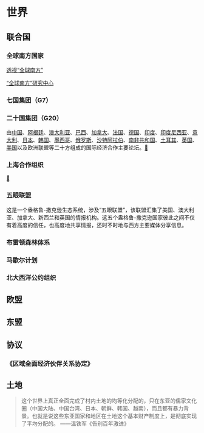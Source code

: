 # 世界



## 联合国

### 全球南方国家

[透视“全球南方”](https://mp.weixin.qq.com/s/_Iqmi2nmMxbPhWCul7BVNg)

[“全球南方”研究中心](https://weibo.com/2656274875/Ol3RbhiZt)

### 七国集团（G7）

### 二十国集团（G20）

由[中国](asia/China)、[阿根廷](south-america/Argentina)、[澳大利亚](oceania/Australia)、[巴西](south-america/Brazil)、[加拿大](north-america/Canada)、[法国](europ/French)、[德国](europ/Germany)、[印度](asia/India)、[印度尼西亚](asia/Indonesia)、[意大利](europ/Italy)、[日本](asia/Japan)、[韩国](asia/South-Korea)、[墨西哥](north-america/Mexica)、[俄罗斯](europ/Russia)、[沙特阿拉伯](asia/Saudi-Arabia)、[南非共和国](africa/South-Africa)、[土耳其](asia/Turkey)、[英国](europ/UK)、[美国](north-america/USA)以及欧洲联盟等二十方组成的国际经济合作主要论坛。[🔗](https://baike.baidu.com/item/%E4%BA%8C%E5%8D%81%E5%9B%BD%E9%9B%86%E5%9B%A2/4464059)

### 上海合作组织

[🔗](https://weibo.com/1699432410/Olxpbm11B)

### 五眼联盟

这是一个盎格鲁-撒克逊生态系统，涉及“五眼联盟”，该联盟汇集了美国、澳大利亚、加拿大、新西兰和英国的情报机构。这五个盎格鲁-撒克逊国家彼此之间不仅有着高度的信任，也高度地共享情报，还时不时地与西方主要媒体分享信息。

### 布雷顿森林体系

### 马歇尔计划

### 北大西洋公约组织

## 欧盟

## 东盟



## 协议

### 《区域全面经济伙伴关系协定》


## 土地

> 这个世界上真正全面完成了村内土地的均等化分配的，只在东亚的儒家文化圈（中国大陆、中国台湾、日本、朝鲜、韩国、越南），而且都有暴力背景。也就是说这些东亚国家和地区在土地这个基本财产制度上，是彻底实现了平均分配的。 ——温铁军《告别百年激进》
